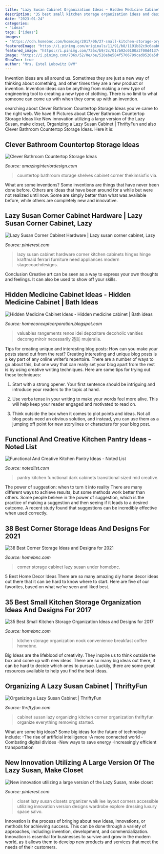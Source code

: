 ```yaml
---
title: "Lazy Susan Cabinet Organization Ideas ~ Hidden Medicine Cabinet Ideas"
description: "35 best small kitchen storage organization ideas and designs for 2017"
date: "2023-01-24"
categories:
- "ideas"
tags: ["ideas"]
images:
- "https://cdn.homebnc.com/homeimg/2017/06/27-small-kitchen-storage-organization-ideas-homebnc.jpg"
featuredImage: "https://i.pinimg.com/originals/11/91/b8/1191b82c9c6aab61f1e89594ba263b56.jpg"
featured_image: "https://i.pinimg.com/736x/b9/2c/01/b92c0100a2f00d41374a3e1bdad67ce3--corner-cabinets-lazy-susan.jpg"
image: "https://i.pinimg.com/736x/52/0e/be/520ebe584f5706799cad0520a5df0b4e--closet-layout-closet-essentials.jpg?b=t"
ShowToc: true
author: "Mrs. Estel Lubowitz DVM"
---
```



Invention ideas are all around us. Sometimes they are just a new way of thinking about something, and other times they are a new product or invention. Invention ideas can be anything from making a new type of engineering tool to creating a new type of clothing. There is no limit to what someone can come up with when they come up with an invention.

	

		
searching about Clever Bathroom Countertop Storage Ideas you've came to the right web. We have 8 Pictures about Clever Bathroom Countertop Storage Ideas like New innovation utilizing a large version of the Lazy Susan, make closet, Organizing a Lazy Susan Cabinet | ThriftyFun and also Clever Bathroom Countertop Storage Ideas. Here it is:
		
    
## Clever Bathroom Countertop Storage Ideas

<img loading=lazy src="http://www.amazinginteriordesign.com/wp-content/uploads/2019/01/4-14.jpg" onerror="this.onerror=null;this.src='https://tse3.mm.bing.net/th?id=OIP.N5Pn2nxZPazgQ-qeef-WYQHaHF&amp;pid=15.1';" alt="Clever Bathroom Countertop Storage Ideas">

_Source: amazinginteriordesign.com_

>countertop bathroom storage shelves cabinet corner thekimsixfix via. 

	

What are some inventions?
Some inventions are things that have never been done before. Others are ideas that have been around for a while but were not realized until now. Some are simply better than what was available before, while others are completely new and innovative.

    
## Lazy Susan Corner Cabinet Hardware | Lazy Susan Corner Cabinet, Lazy

<img loading=lazy src="https://i.pinimg.com/736x/b9/2c/01/b92c0100a2f00d41374a3e1bdad67ce3--corner-cabinets-lazy-susan.jpg" onerror="this.onerror=null;this.src='https://tse1.mm.bing.net/th?id=OIP.B_olkqjrZN-Ggx3lR6hejgHaFk&amp;pid=15.1';" alt="Lazy Susan Corner Cabinet Hardware | Lazy susan corner cabinet, Lazy">

_Source: pinterest.com_

>lazy susan cabinet hardware corner kitchen cabinets hinges hinge kraftmaid ferrari furniture need appliances modern stagecoachdesigns. 

	

Conclusion
Creative art can be seen as a way to express your own thoughts and feelings. It can also be used to show off your skills.

    
## Hidden Medicine Cabinet Ideas - Hidden Medicine Cabinet | Bath Ideas

<img loading=lazy src="https://i.pinimg.com/originals/11/91/b8/1191b82c9c6aab61f1e89594ba263b56.jpg" onerror="this.onerror=null;this.src='https://tse3.mm.bing.net/th?id=OIP.G3TMxAtL16QFmuXaeDxu5AHaLH&amp;pid=15.1';" alt="Hidden Medicine Cabinet Ideas - Hidden medicine cabinet | Bath ideas">

_Source: homeconceptcorporation.blogspot.com_

>valuables rangements renos idei depozitare decoholic vanities decomg miroir necessarily 造訪 mujeralia. 

	

Tips for creating unique and interesting blog posts: How can you make your posts stand out from the rest?
Creating interesting and unique blog posts is a key part of any online writer’s repertoire. There are a number of ways to go about this, but one way that can really set your blog apart from the rest is by using creative writing techniques. Here are some tips for trying out these techniques:
1. Start with a strong opener. Your first sentence should be intriguing and introduce your readers to the topic at hand.

2. Use verbs tense in your writing to make your words feel more alive. This will help keep your reader engaged and motivated to read on.

3. Think outside the box when it comes to plot points and ideas. Not all blog posts need an obvious solution, and instead, you can use them as a jumping off point for new storylines or characters for your blog post.


    
## Functional And Creative Kitchen Pantry Ideas - Noted List

<img loading=lazy src="http://notedlist.com/wp-content/uploads/2016/03/kitchen-pantry-ideas/10-kitchen-pantry-ideas.jpg" onerror="this.onerror=null;this.src='https://tse2.mm.bing.net/th?id=OIP.AYLhobYUAg3U-RM5x1Vk7wHaLH&amp;pid=15.1';" alt="Functional And Creative Kitchen Pantry Ideas - Noted List">

_Source: notedlist.com_

>pantry kitchen functional dark cabinets transitional sized mid creative. 

	

The power of suggestion: when to turn it into reality
There are many different ways to achieve results, but some methods work better than others. Some people believe in the power of suggestion, which is the practice of making a suggestion and then seeing if it leads to a desired outcome. A recent study found that suggestions can be incredibly effective when used correctly.

    
## 38 Best Corner Storage Ideas And Designs For 2021

<img loading=lazy src="https://homebnc.com/homeimg/2018/03/13-corner-storage-ideas-homebnc.jpg" onerror="this.onerror=null;this.src='https://tse3.mm.bing.net/th?id=OIP.lLY8WqIGy4zsEnVvJsS8VwHaJ4&amp;pid=15.1';" alt="38 Best Corner Storage Ideas and Designs for 2021">

_Source: homebnc.com_

>corner storage cabinet lazy susan under homebnc. 

	

5 Best Home Decor Ideas
There are so many amazing diy home decor ideas out there that it can be hard to know where to start. Here are five of our favorites, based on what we’ve seen and liked best.

    
## 35 Best Small Kitchen Storage Organization Ideas And Designs For 2017

<img loading=lazy src="https://cdn.homebnc.com/homeimg/2017/06/27-small-kitchen-storage-organization-ideas-homebnc.jpg" onerror="this.onerror=null;this.src='https://tse4.mm.bing.net/th?id=OIP.tsNsg9tvIYKX-BCwPIdmSQHaNK&amp;pid=15.1';" alt="35 Best Small Kitchen Storage Organization Ideas and Designs for 2017">

_Source: homebnc.com_

>kitchen storage organization nook convenience breakfast coffee homebnc. 

	

Big Ideas are the lifeblood of creativity. They inspire us to think outside the box and come up with new ideas. There are so many big ideas out there, it can be hard to decide which ones to pursue. Luckily, there are some great resources available to help you find the best ideas.

    
## Organizing A Lazy Susan Cabinet | ThriftyFun

<img loading=lazy src="https://img.thrfun.com/img/007/075/cabinet_before_l.jpg" onerror="this.onerror=null;this.src='https://tse3.mm.bing.net/th?id=OIP.vbbZsxH8xOiZHkTJ2GjpjgHaJ4&amp;pid=15.1';" alt="Organizing a Lazy Susan Cabinet | ThriftyFun">

_Source: thriftyfun.com_

>cabinet susan lazy organizing kitchen corner organization thriftyfun organize everything removing started. 

	

What are some big ideas?
Some big ideas for the future of technology include: 
-The rise of artificial intelligence 
-A more connected world 
-Combating digital divides 
-New ways to save energy 
-Increasingly efficient transportation

    
## New Innovation Utilizing A Large Version Of The Lazy Susan, Make Closet

<img loading=lazy src="https://i.pinimg.com/736x/52/0e/be/520ebe584f5706799cad0520a5df0b4e--closet-layout-closet-essentials.jpg?b=t" onerror="this.onerror=null;this.src='https://tse3.mm.bing.net/th?id=OIP.aJXclcxMpVMNIU4fOGnIggHaLH&amp;pid=15.1';" alt="New innovation utilizing a large version of the Lazy Susan, make closet">

_Source: pinterest.com_

>closet lazy susan closets organizer walk lee layout corners accessible utilizing innovation version designs wardrobe explore dressing luxury space salvo. 

	

Innovation is the process of bringing about new ideas, innovations, or methods for achieving success. This can be done through a variety of approaches, including: invention, development, and commercialization. Innovation is essential for businesses to survive and grow in the modern world, as it allows them to develop new products and services that meet the needs of their customers.

